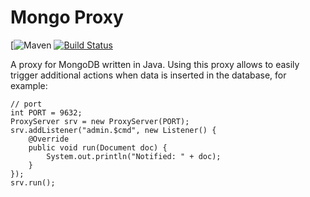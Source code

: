 # Mongo Proxy

[![Maven](https://img.shields.io/maven-metadata/v/http/central.maven.org/maven2/be/cylab/mongo-proxy/maven-metadata.xml.svg) [![Build Status](https://travis-ci.org/cylab-be/mongo-proxy.svg?branch=master)](https://travis-ci.org/cylab-be/mongo-proxy)

A proxy for MongoDB written in Java. Using this proxy allows to easily trigger additional actions when data is inserted in the database, for example:

```
// port 
int PORT = 9632;
ProxyServer srv = new ProxyServer(PORT);
srv.addListener("admin.$cmd", new Listener() {
    @Override
    public void run(Document doc) {
        System.out.println("Notified: " + doc);
    }
});
srv.run();
```
